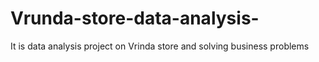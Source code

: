 # Vrunda-store-data-analysis-
It is data analysis  project on Vrinda store and solving business problems

